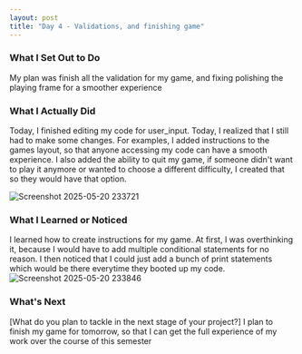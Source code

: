 ```yaml
---
layout: post
title: "Day 4 - Validations, and finishing game"
---
```


### What I Set Out to Do
My plan was finish all the validation for my game, and fixing polishing the playing frame for a smoother experience

### What I Actually Did
Today, I finished editing my code for user_input. Today, I realized that I still had to make some changes. For examples, I added instructions
to the games layout, so that anyone accessing my code can have a smooth experience. I also added the ability to quit my game, if someone didn't want to play it anymore or wanted to choose
a different difficulty, I created that so they would have that option.

![Screenshot 2025-05-20 233721](https://github.com/user-attachments/assets/d91a478c-7bbe-45be-9322-0b54a40a280e)




### What I Learned or Noticed
I learned how to create instructions for my game. At first, I was overthinking it, because I would have to add multiple conditional statements for no reason. 
I then noticed that I could just add a bunch of print statements which would be there everytime they booted up my code.
![Screenshot 2025-05-20 233846](https://github.com/user-attachments/assets/e027b2ad-9a1e-42a9-a44a-c44e4e7fa6a6)
### What's Next

[What do you plan to tackle in the next stage of your project?]
I plan to finish my game for tomorrow, so that I can get the full experience of my work over the course of this semester
